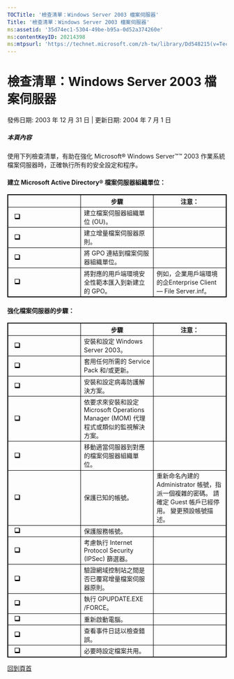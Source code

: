 ```yaml
---
TOCTitle: '檢查清單：Windows Server 2003 檔案伺服器'
Title: '檢查清單：Windows Server 2003 檔案伺服器'
ms:assetid: '35d74ec1-5304-49be-b95a-0d52a374260e'
ms:contentKeyID: 20214398
ms:mtpsurl: 'https://technet.microsoft.com/zh-tw/library/Dd548215(v=TechNet.10)'
---
```


檢查清單：Windows Server 2003 檔案伺服器
========================================

發佈日期: 2003 年 12 月 31 日 | 更新日期: 2004 年 7 月 1 日

##### 本頁內容

[](#ebaa)[](#ebaa)

使用下列檢查清單，有助在強化 Microsoft® Windows Server™™ 2003 作業系統檔案伺服器時，正確執行所有的安全設定和程序。

#### 建立 Microsoft Active Directory® 檔案伺服器組織單位：

 
<table style="border:1px solid black;">
<colgroup>
<col width="33%" />
<col width="33%" />
<col width="33%" />
</colgroup>
<thead>
<tr class="header">
<th style="border:1px solid black;" >  </th>
<th style="border:1px solid black;" >步驟</th>
<th style="border:1px solid black;" >注意：</th>
</tr>
</thead>
<tbody>
<tr class="odd">
<td style="border:1px solid black;"> 
<img src="images/Dd548215.mnp_checkbox(zh-tw,TechNet.10).gif" /></td>
<td style="border:1px solid black;">建立檔案伺服器組織單位 (OU)。</td>
<td style="border:1px solid black;">  </td>
</tr>
<tr class="even">
<td style="border:1px solid black;"> 
<img src="images/Dd548215.mnp_checkbox(zh-tw,TechNet.10).gif" /></td>
<td style="border:1px solid black;">建立增量檔案伺服器原則。</td>
<td style="border:1px solid black;">  </td>
</tr>
<tr class="odd">
<td style="border:1px solid black;"> 
<img src="images/Dd548215.mnp_checkbox(zh-tw,TechNet.10).gif" /></td>
<td style="border:1px solid black;">將 GPO 連結到檔案伺服器組織單位。</td>
<td style="border:1px solid black;">  </td>
</tr>
<tr class="even">
<td style="border:1px solid black;"> 
<img src="images/Dd548215.mnp_checkbox(zh-tw,TechNet.10).gif" /></td>
<td style="border:1px solid black;">將對應的用戶端環境安全性範本匯入到新建立的 GPO。</td>
<td style="border:1px solid black;">例如，企業用戶端環境的企Enterprise Client — File Server.inf。</td>
</tr>
</tbody>
</table>
  
#### 強化檔案伺服器的步驟：

 
<table style="border:1px solid black;">
<colgroup>
<col width="33%" />
<col width="33%" />
<col width="33%" />
</colgroup>
<thead>
<tr class="header">
<th style="border:1px solid black;" >  </th>
<th style="border:1px solid black;" >步驟</th>
<th style="border:1px solid black;" >注意：</th>
</tr>
</thead>
<tbody>
<tr class="odd">
<td style="border:1px solid black;"> 
<img src="images/Dd548215.mnp_checkbox(zh-tw,TechNet.10).gif" /></td>
<td style="border:1px solid black;">安裝和設定 Windows Server 2003。</td>
<td style="border:1px solid black;">  </td>
</tr>
<tr class="even">
<td style="border:1px solid black;"> 
<img src="images/Dd548215.mnp_checkbox(zh-tw,TechNet.10).gif" /></td>
<td style="border:1px solid black;">套用任何所需的 Service Pack 和/或更新。</td>
<td style="border:1px solid black;">  </td>
</tr>
<tr class="odd">
<td style="border:1px solid black;"> 
<img src="images/Dd548215.mnp_checkbox(zh-tw,TechNet.10).gif" /></td>
<td style="border:1px solid black;">安裝和設定病毒防護解決方案。</td>
<td style="border:1px solid black;">  </td>
</tr>
<tr class="even">
<td style="border:1px solid black;"> 
<img src="images/Dd548215.mnp_checkbox(zh-tw,TechNet.10).gif" /></td>
<td style="border:1px solid black;">依要求來安裝和設定 Microsoft Operations Manager (MOM) 代理程式或類似的監視解決方案。</td>
<td style="border:1px solid black;">  </td>
</tr>
<tr class="odd">
<td style="border:1px solid black;"> 
<img src="images/Dd548215.mnp_checkbox(zh-tw,TechNet.10).gif" /></td>
<td style="border:1px solid black;">移動適當伺服器到對應的檔案伺服器組織單位。</td>
<td style="border:1px solid black;">  </td>
</tr>
<tr class="even">
<td style="border:1px solid black;"> 
<img src="images/Dd548215.mnp_checkbox(zh-tw,TechNet.10).gif" /></td>
<td style="border:1px solid black;">保護已知的帳號。</td>
<td style="border:1px solid black;">重新命名內建的 Administrator 帳號，指派一個複雜的密碼。 請確定 Guest 帳戶已經停用。 變更預設帳號描述。</td>
</tr>
<tr class="odd">
<td style="border:1px solid black;"> 
<img src="images/Dd548215.mnp_checkbox(zh-tw,TechNet.10).gif" /></td>
<td style="border:1px solid black;">保護服務帳號。</td>
<td style="border:1px solid black;">  </td>
</tr>
<tr class="even">
<td style="border:1px solid black;"> 
<img src="images/Dd548215.mnp_checkbox(zh-tw,TechNet.10).gif" /></td>
<td style="border:1px solid black;">考慮執行 Internet Protocol Security (IPSec) 篩選器。</td>
<td style="border:1px solid black;">  </td>
</tr>
<tr class="odd">
<td style="border:1px solid black;"> 
<img src="images/Dd548215.mnp_checkbox(zh-tw,TechNet.10).gif" /></td>
<td style="border:1px solid black;">驗證網域控制站之間是否已覆寫增量檔案伺服器原則。</td>
<td style="border:1px solid black;">  </td>
</tr>
<tr class="even">
<td style="border:1px solid black;"> 
<img src="images/Dd548215.mnp_checkbox(zh-tw,TechNet.10).gif" /></td>
<td style="border:1px solid black;">執行 GPUPDATE.EXE /FORCE。</td>
<td style="border:1px solid black;">  </td>
</tr>
<tr class="odd">
<td style="border:1px solid black;"> 
<img src="images/Dd548215.mnp_checkbox(zh-tw,TechNet.10).gif" /></td>
<td style="border:1px solid black;">重新啟動電腦。</td>
<td style="border:1px solid black;">  </td>
</tr>
<tr class="even">
<td style="border:1px solid black;"> 
<img src="images/Dd548215.mnp_checkbox(zh-tw,TechNet.10).gif" /></td>
<td style="border:1px solid black;">查看事件日誌以檢查錯誤。</td>
<td style="border:1px solid black;">  </td>
</tr>
<tr class="odd">
<td style="border:1px solid black;"> 
<img src="images/Dd548215.mnp_checkbox(zh-tw,TechNet.10).gif" /></td>
<td style="border:1px solid black;">必要時設定檔案共用。</td>
<td style="border:1px solid black;">  </td>
</tr>
</tbody>
</table>
  
[](#mainsection)[回到頁首](#mainsection)
